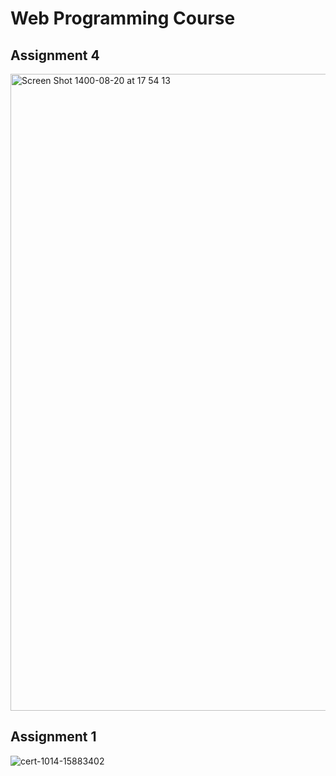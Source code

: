 # Web Programming Course

## Assignment 4
<img width="1019" alt="Screen Shot 1400-08-20 at 17 54 13" src="https://user-images.githubusercontent.com/72157067/141314507-fa5107d4-c3f5-449e-89dc-78a2add4b3a9.png">



## Assignment 1
![cert-1014-15883402](https://user-images.githubusercontent.com/72157067/141346632-247084b2-1a9e-445f-b740-db6c44531c70.jpg)
